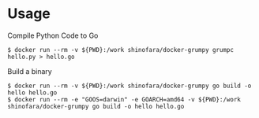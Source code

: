 # Usage

Compile Python Code to Go

```
$ docker run --rm -v ${PWD}:/work shinofara/docker-grumpy grumpc hello.py > hello.go
```

Build a binary

```
$ docker run --rm -v ${PWD}:/work shinofara/docker-grumpy go build -o hello hello.go
$ docker run --rm -e "GOOS=darwin" -e GOARCH=amd64 -v ${PWD}:/work shinofara/docker-grumpy go build -o hello hello.go
```